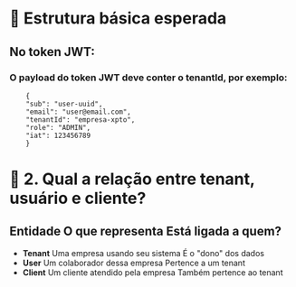 # 📐 Estrutura básica esperada
## No token JWT:
### O payload do token JWT deve conter o tenantId, por exemplo:
```
    {
    "sub": "user-uuid",
    "email": "user@email.com",
    "tenantId": "empresa-xpto",
    "role": "ADMIN",
    "iat": 123456789
    }
```


# 🧩 2. Qual a relação entre tenant, usuário e cliente?
## Entidade	  O que representa	                Está ligada a quem?
* **Tenant**	  Uma empresa usando seu sistema	    É o "dono" dos dados
* **User**	      Um colaborador dessa empresa	    Pertence a um tenant
* **Client**	  Um cliente atendido pela empresa	Também pertence ao tenant